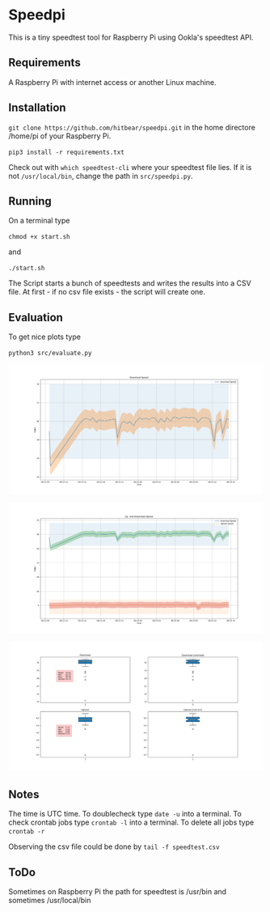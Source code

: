 # Speedpi

This is a tiny speedtest tool for Raspberry Pi using Ookla's speedtest API.

## Requirements
A Raspberry Pi with internet access or another Linux machine. 

## Installation

`git clone https://github.com/hitbear/speedpi.git` in the home directore /home/pi of your Raspberry Pi.

`pip3 install -r requirements.txt`

Check out with `which speedtest-cli` where your speedtest file lies. If it is not `/usr/local/bin`, change the path in `src/speedpi.py`. 

## Running

On a terminal type

`chmod +x start.sh`

and 

`./start.sh`


The Script starts a bunch of speedtests and writes the results into a CSV file. At first - if no csv file exists - the script will create one.

## Evaluation

To get nice plots type


`python3 src/evaluate.py`

![Evaluation1](doc/eval1.png)

![Evaluation2](doc/eval2.png)

![Evaluation3](doc/eval3.png)

## Notes

The time is UTC time. To doublecheck type `date -u` into a terminal. 
To check crontab jobs type `crontab -l` into a terminal. To delete all jobs type `crontab -r`

Observing the csv file could be done by `tail -f speedtest.csv`


## ToDo

Sometimes on Raspberry Pi the path for speedtest is /usr/bin and sometimes /usr/local/bin